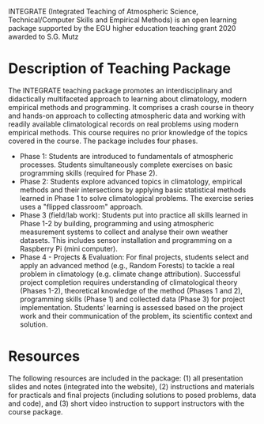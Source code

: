 INTEGRATE (Integrated Teaching of Atmospheric Science, Technical/Computer Skills and Empirical Methods) is an open learning package supported by the EGU higher education teaching grant 2020 awarded to S.G. Mutz

# Description of Teaching Package
The INTEGRATE teaching package promotes an interdisciplinary and didactically multifaceted approach to learning about climatology, modern empirical methods and programming. It comprises a crash course in theory and hands-on approach to collecting atmospheric data and working with readily available climatological records on real problems using modern empirical methods. This course requires no prior knowledge of the topics covered in the course. 
The package includes four phases. 

- Phase 1: Students are introduced to fundamentals of atmospheric processes. Students simultaneously complete exercises on basic programming skills (required for Phase 2). 
- Phase 2: Students explore advanced topics in climatology, empirical methods and their intersections by applying basic statistical methods learned in Phase 1 to solve climatological problems. The exercise series uses a "flipped classroom" approach. 
- Phase 3 (field/lab work): Students put into practice all skills learned in Phase 1-2 by building, programming and using atmospheric measurement systems to collect and analyse their own weather datasets. This includes sensor installation and programming on a Raspberry Pi (mini computer).
- Phase 4 - Projects & Evaluation: For final projects, students select and apply an advanced method (e.g., Random Forests) to tackle a real problem in climatology (e.g. climate change attribution). Successful project completion requires understanding of climatological theory (Phases 1-2), theoretical knowledge of the method (Phases 1 and 2), programming skills (Phase 1) and collected data (Phase 3) for project implementation. Students’ learning is assessed based on the project work and their communication of the problem, its scientific context and solution. 

# Resources
The following resources are included in the package: (1) all presentation slides and notes (integrated into the website), (2) instructions and materials for practicals and final projects (including solutions to posed problems, data and code), and (3) short video instruction to support instructors with the course package. 
